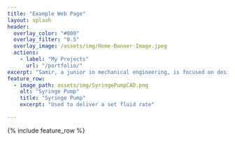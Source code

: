 ```yaml
---
title: "Example Web Page"
layout: splash
header:
  overlay_color: "#000"
  overlay_filter: "0.5"
  overlay_image: /assets/img/Home-Banner-Image.jpeg
  actions:
    - label: "My Projects"
      url: "/portfolio/"
excerpt: "Samir, a junior in mechanical engineering, is focused on designing precise and functional mechanical systems, with a particular interest in digital fabrication. His goal is to develop reliable, efficient, and user-friendly devices, contributing to advancements in technologies."
feature_row:
  - image_path: assets/img/SyringePumpCAD.png
    alt: "Syringe Pump"
    title: "Syringe Pump"
    excerpt: "Used to deliver a set fluid rate"

---
```


{% include feature_row %}

